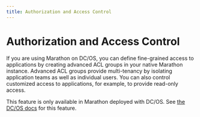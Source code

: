 ```yaml
---
title: Authorization and Access Control
---
```


# Authorization and Access Control

If you are using Marathon on DC/OS, you can define fine-grained access to applications by creating advanced ACL groups in your native Marathon instance. Advanced ACL groups provide multi-tenancy by isolating application teams as well as individual users. You can also control customized access to applications, for example, to provide read-only access.

This feature is only available in Marathon deployed with DC/OS. See [the DC/OS docs](https://docs.mesosphere.com/latest/security/ent/iam-api/) for this feature.
